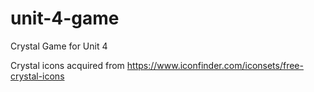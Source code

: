 # unit-4-game
Crystal Game for Unit 4


Crystal icons acquired from https://www.iconfinder.com/iconsets/free-crystal-icons
